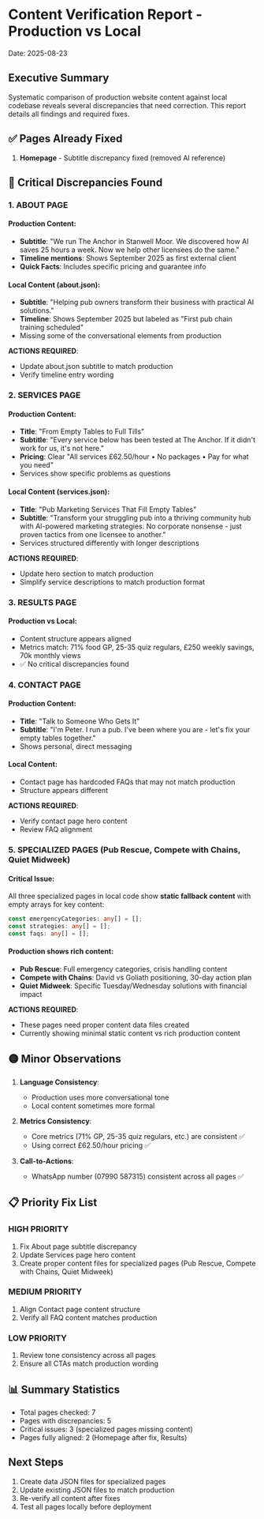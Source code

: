 # Content Verification Report - Production vs Local
Date: 2025-08-23

## Executive Summary
Systematic comparison of production website content against local codebase reveals several discrepancies that need correction. This report details all findings and required fixes.

## ✅ Pages Already Fixed
1. **Homepage** - Subtitle discrepancy fixed (removed AI reference)

## 🔴 Critical Discrepancies Found

### 1. ABOUT PAGE

#### Production Content:
- **Subtitle**: "We run The Anchor in Stanwell Moor. We discovered how AI saves 25 hours a week. Now we help other licensees do the same."
- **Timeline mentions**: Shows September 2025 as first external client
- **Quick Facts**: Includes specific pricing and guarantee info

#### Local Content (about.json):
- **Subtitle**: "Helping pub owners transform their business with practical AI solutions."
- **Timeline**: Shows September 2025 but labeled as "First pub chain training scheduled"
- Missing some of the conversational elements from production

**ACTIONS REQUIRED**:
- Update about.json subtitle to match production
- Verify timeline entry wording

### 2. SERVICES PAGE

#### Production Content:
- **Title**: "From Empty Tables to Full Tills"
- **Subtitle**: "Every service below has been tested at The Anchor. If it didn't work for us, it's not here."
- **Pricing**: Clear "All services £62.50/hour • No packages • Pay for what you need"
- Services show specific problems as questions

#### Local Content (services.json):
- **Title**: "Pub Marketing Services That Fill Empty Tables"
- **Subtitle**: "Transform your struggling pub into a thriving community hub with AI-powered marketing strategies. No corporate nonsense - just proven tactics from one licensee to another."
- Services structured differently with longer descriptions

**ACTIONS REQUIRED**:
- Update hero section to match production
- Simplify service descriptions to match production format

### 3. RESULTS PAGE

#### Production vs Local:
- Content structure appears aligned
- Metrics match: 71% food GP, 25-35 quiz regulars, £250 weekly savings, 70k monthly views
- ✅ No critical discrepancies found

### 4. CONTACT PAGE

#### Production Content:
- **Title**: "Talk to Someone Who Gets It"
- **Subtitle**: "I'm Peter. I run a pub. I've been where you are - let's fix your empty tables together."
- Shows personal, direct messaging

#### Local Content:
- Contact page has hardcoded FAQs that may not match production
- Structure appears different

**ACTIONS REQUIRED**:
- Verify contact page hero content
- Review FAQ alignment

### 5. SPECIALIZED PAGES (Pub Rescue, Compete with Chains, Quiet Midweek)

#### Critical Issue:
All three specialized pages in local code show **static fallback content** with empty arrays for key content:
```typescript
const emergencyCategories: any[] = [];
const strategies: any[] = [];
const faqs: any[] = [];
```

#### Production shows rich content:
- **Pub Rescue**: Full emergency categories, crisis handling content
- **Compete with Chains**: David vs Goliath positioning, 30-day action plan
- **Quiet Midweek**: Specific Tuesday/Wednesday solutions with financial impact

**ACTIONS REQUIRED**:
- These pages need proper content data files created
- Currently showing minimal static content vs rich production content

## 🟡 Minor Observations

1. **Language Consistency**:
   - Production uses more conversational tone
   - Local content sometimes more formal
   
2. **Metrics Consistency**:
   - Core metrics (71% GP, 25-35 quiz regulars, etc.) are consistent ✅
   - Using correct £62.50/hour pricing ✅

3. **Call-to-Actions**:
   - WhatsApp number (07990 587315) consistent across all pages ✅

## 📋 Priority Fix List

### HIGH PRIORITY
1. Fix About page subtitle discrepancy
2. Update Services page hero content
3. Create proper content files for specialized pages (Pub Rescue, Compete with Chains, Quiet Midweek)

### MEDIUM PRIORITY
1. Align Contact page content structure
2. Verify all FAQ content matches production

### LOW PRIORITY
1. Review tone consistency across all pages
2. Ensure all CTAs match production wording

## 📊 Summary Statistics
- Total pages checked: 7
- Pages with discrepancies: 5
- Critical issues: 3 (specialized pages missing content)
- Pages fully aligned: 2 (Homepage after fix, Results)

## Next Steps
1. Create data JSON files for specialized pages
2. Update existing JSON files to match production
3. Re-verify all content after fixes
4. Test all pages locally before deployment